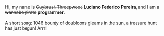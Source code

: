 Hi, my name is ~~Guybrush Threepwood~~ **Luciano Federico Pereira**, and I am a ~~wannabe pirate~~ **programmer**.<br><br>A short song: 1046 bounty of doubloons gleams in the sun, a treasure hunt has just begun! Arrr!
